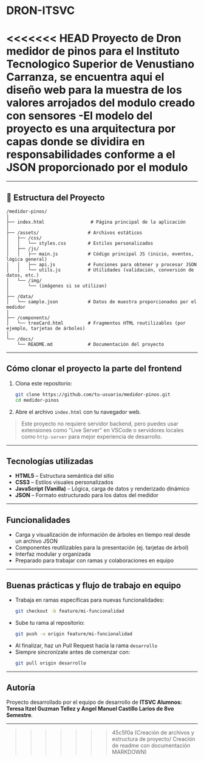 # DRON-ITSVC
<<<<<<< HEAD
Proyecto de Dron medidor de pinos para el Instituto Tecnologico Superior de Venustiano Carranza, se encuentra aqui el diseño web para la muestra de los valores arrojados del  modulo creado con sensores
-El modelo del proyecto es una arquitectura por capas donde se dividira en responsabilidades conforme a el JSON proporcionado por el modulo
=======
---

## 📁 Estructura del Proyecto

```
/medidor-pinos/
│
├── index.html                 # Página principal de la aplicación
│
├── /assets/                  # Archivos estáticos
│   ├── /css/
│   │   └── styles.css        # Estilos personalizados
│   ├── /js/
│   │   ├── main.js           # Código principal JS (inicio, eventos, lógica general)
│   │   ├── api.js            # Funciones para obtener y procesar JSON
│   │   └── utils.js          # Utilidades (validación, conversión de datos, etc.)
│   └── /img/
│       └── (imágenes si se utilizan)
│
├── /data/
│   └── sample.json           # Datos de muestra proporcionados por el medidor
│
├── /components/
│   └── treeCard.html         # Fragmentos HTML reutilizables (por ejemplo, tarjetas de árboles)
│
└── /docs/
    └── README.md             # Documentación del proyecto
```

---

## Cómo clonar el proyecto la parte del frontend

1. Clona este repositorio:
   ```bash
   git clone https://github.com/tu-usuario/medidor-pinos.git
   cd medidor-pinos
   ```

2. Abre el archivo `index.html` con tu navegador web.

> Este proyecto no requiere servidor backend, pero puedes usar extensiones como "Live Server" en VSCode o servidores locales como `http-server` para mejor experiencia de desarrollo.

---

##  Tecnologías utilizadas

- **HTML5** – Estructura semántica del sitio
- **CSS3** – Estilos visuales personalizados
- **JavaScript (Vanilla)** – Lógica, carga de datos y renderizado dinámico
- **JSON** – Formato estructurado para los datos del medidor

---

##  Funcionalidades

- Carga y visualización de información de árboles en tiempo real desde un archivo JSON
- Componentes reutilizables para la presentación (ej. tarjetas de árbol)
- Interfaz modular y organizada
- Preparado para trabajar con ramas y colaboraciones en equipo

---

## Buenas prácticas y flujo de trabajo en equipo

- Trabaja en ramas específicas para nuevas funcionalidades:
  ```bash
  git checkout -b feature/mi-funcionalidad
  ```
- Sube tu rama al repositorio:
  ```bash
  git push -u origin feature/mi-funcionalidad
  ```
- Al finalizar, haz un Pull Request hacia la rama `desarrollo`
- Siempre sincronízate antes de comenzar con:
  ```bash
  git pull origin desarrollo
  ```

---

## Autoría

Proyecto desarrollado por el equipo de desarrollo de **ITSVC Alumnos: Teresa Itzel Guzman Tellez y Angel Manuel Castillo Larios de 8vo Semestre**.

---
>>>>>>> 45c5f0a (Creación de archivos y estructura de proyecto/ Creación de readme con documentación MARKDOWN)
